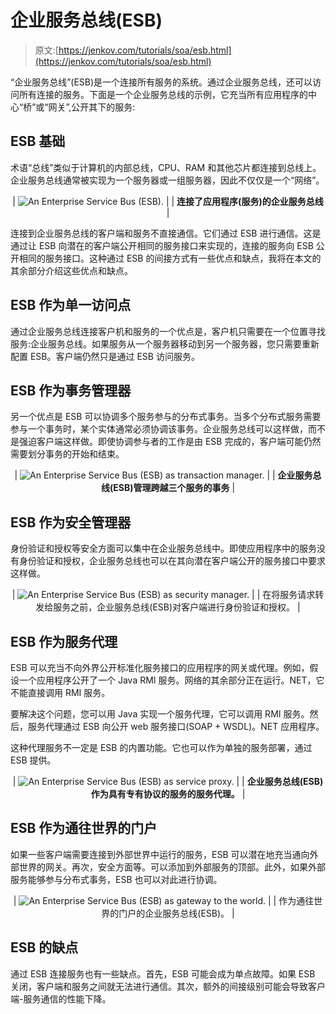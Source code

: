 # 企业服务总线(ESB)

> 原文:[https://jenkov.com/tutorials/soa/esb.html](https://jenkov.com/tutorials/soa/esb.html)

“企业服务总线”(ESB)是一个连接所有服务的系统。通过企业服务总线，还可以访问所有连接的服务。下面是一个企业服务总线的示例，它充当所有应用程序的中心“桥”或“网关”,公开其下的服务:

## ESB 基础

术语“总线”类似于计算机的内部总线，CPU、RAM 和其他芯片都连接到总线上。企业服务总线通常被实现为一个服务器或一组服务器，因此不仅仅是一个“网络”。

<center>

| ![An Enterprise Service Bus (ESB).](../Images/42cafdc6a15328ba5466d712bd88c88a.png) |
| **连接了应用程序(服务)的企业服务总线** |

</center>

连接到企业服务总线的客户端和服务不直接通信。它们通过 ESB 进行通信。这是通过让 ESB 向潜在的客户端公开相同的服务接口来实现的，连接的服务向 ESB 公开相同的服务接口。这种通过 ESB 的间接方式有一些优点和缺点，我将在本文的其余部分介绍这些优点和缺点。

## ESB 作为单一访问点

通过企业服务总线连接客户机和服务的一个优点是，客户机只需要在一个位置寻找服务:企业服务总线。如果服务从一个服务器移动到另一个服务器，您只需要重新配置 ESB。客户端仍然只是通过 ESB 访问服务。

## ESB 作为事务管理器

另一个优点是 ESB 可以协调多个服务参与的分布式事务。当多个分布式服务需要参与一个事务时，某个实体通常必须协调该事务。企业服务总线可以这样做，而不是强迫客户端这样做。即使协调参与者的工作是由 ESB 完成的，客户端可能仍然需要划分事务的开始和结束。

<center>

| ![An Enterprise Service Bus (ESB) as transaction manager.](../Images/1503954fa73fedd9c3ca56c144232212.png) |
| **企业服务总线(ESB)管理跨越三个服务的事务** |

</center>

## ESB 作为安全管理器

身份验证和授权等安全方面可以集中在企业服务总线中。即使应用程序中的服务没有身份验证和授权，企业服务总线也可以在其向潜在客户端公开的服务接口中要求这样做。

<center>

| ![An Enterprise Service Bus (ESB) as security manager.](../Images/faffbc4fd0fe6c0c841862805f42a886.png) |
| 在将服务请求转发给服务之前，企业服务总线(ESB)对客户端进行身份验证和授权。 |

</center>

## ESB 作为服务代理

ESB 可以充当不向外界公开标准化服务接口的应用程序的网关或代理。例如，假设一个应用程序公开了一个 Java RMI 服务。网络的其余部分正在运行。NET，它不能直接调用 RMI 服务。

要解决这个问题，您可以用 Java 实现一个服务代理，它可以调用 RMI 服务。然后，服务代理通过 ESB 向公开 web 服务接口(SOAP + WSDL)。NET 应用程序。

这种代理服务不一定是 ESB 的内置功能。它也可以作为单独的服务部署，通过 ESB 提供。

<center>

| ![An Enterprise Service Bus (ESB) as service proxy.](../Images/6cc090057cd20d21ece8682ca7d6eca7.png) |
| **企业服务总线(ESB)作为具有专有协议的服务的服务代理。** |

</center>

## ESB 作为通往世界的门户

如果一些客户端需要连接到外部世界中运行的服务，ESB 可以潜在地充当通向外部世界的网关。再次，安全方面等。可以添加到外部服务的顶部。此外，如果外部服务能够参与分布式事务，ESB 也可以对此进行协调。

<center>

| ![An Enterprise Service Bus (ESB) as gateway to the world.](../Images/a0e5116117336f09bbcac7c764f73145.png) |
| 作为通往世界的门户的企业服务总线(ESB)。 |

</center>

## ESB 的缺点

通过 ESB 连接服务也有一些缺点。首先，ESB 可能会成为单点故障。如果 ESB 关闭，客户端和服务之间就无法进行通信。其次，额外的间接级别可能会导致客户端-服务通信的性能下降。